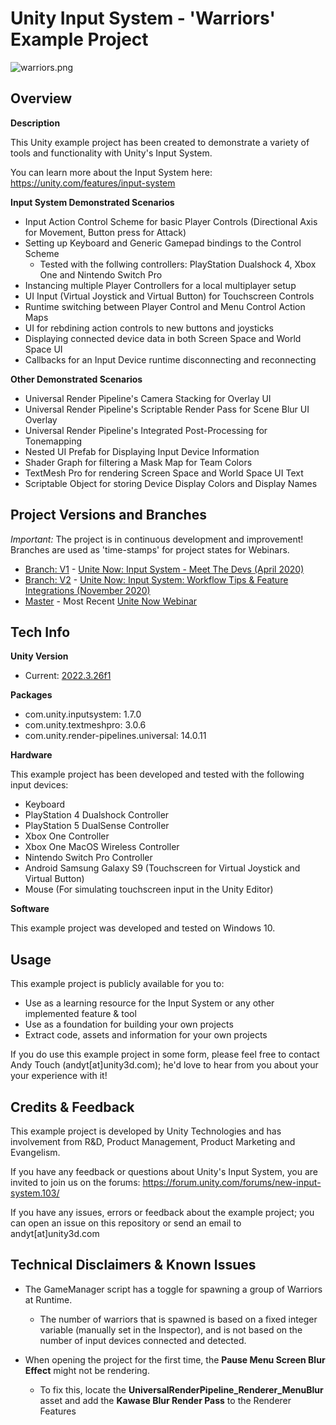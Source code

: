 # Unity Input System - 'Warriors' Example Project

![warriors.png](https://i.imgur.com/m4cuul3.png)


## Overview

**Description**

This Unity example project has been created to demonstrate a variety of tools and functionality with Unity's Input System.

You can learn more about the Input System here: https://unity.com/features/input-system


**Input System Demonstrated Scenarios**
- Input Action Control Scheme for basic Player Controls (Directional Axis for Movement, Button press for Attack)
- Setting up Keyboard and Generic Gamepad bindings to the Control Scheme
  - Tested with the follwing controllers: PlayStation Dualshock 4, Xbox One and Nintendo Switch Pro
- Instancing multiple Player Controllers for a local multiplayer setup
- UI Input (Virtual Joystick and Virtual Button) for Touchscreen Controls
- Runtime switching between Player Control and Menu Control Action Maps
- UI for rebdining action controls to new buttons and joysticks
- Displaying connected device data in both Screen Space and World Space UI
- Callbacks for an Input Device runtime disconnecting and reconnecting

**Other Demonstrated Scenarios**
- Universal Render Pipeline's Camera Stacking for Overlay UI
- Universal Render Pipeline's Scriptable Render Pass for Scene Blur UI Overlay
- Universal Render Pipeline's Integrated Post-Processing for Tonemapping
- Nested UI Prefab for Displaying Input Device Information
- Shader Graph for filtering a Mask Map for Team Colors
- TextMesh Pro for rendering Screen Space and World Space UI Text
- Scriptable Object for storing Device Display Colors and Display Names

## Project Versions and Branches
*Important:* The project is in continuous development and improvement! Branches are used as 'time-stamps' for project states for Webinars.
- [Branch: V1](https://github.com/UnityTechnologies/InputSystem_Warriors/tree/V1) - [Unite Now: Input System - Meet The Devs (April 2020)](https://www.youtube.com/watch?v=gVus9PqfgAM)
- [Branch: V2](https://github.com/UnityTechnologies/InputSystem_Warriors/tree/V2) - [Unite Now: Input System: Workflow Tips & Feature Integrations (November 2020)](https://www.youtube.com/watch?v=xF2zUOfPyg8)
- [Master](https://github.com/UnityTechnologies/InputSystem_Warriors) - Most Recent [Unite Now Webinar](https://www.youtube.com/watch?v=xF2zUOfPyg8)


## Tech Info

**Unity Version**
- Current: [2022.3.26f1](https://unity.com/releases/lts)

**Packages**
- com.unity.inputsystem: 1.7.0
- com.unity.textmeshpro: 3.0.6
- com.unity.render-pipelines.universal: 14.0.11

**Hardware**

This example project has been developed and tested with the following input devices:
- Keyboard
- PlayStation 4 Dualshock Controller
- PlayStation 5 DualSense Controller
- Xbox One Controller
- Xbox One MacOS Wireless Controller
- Nintendo Switch Pro Controller
- Android Samsung Galaxy S9 (Touchscreen for Virtual Joystick and Virtual Button)
- Mouse (For simulating touchscreen input in the Unity Editor)

**Software**

This example project was developed and tested on Windows 10.

## Usage

This example project is publicly available for you to:
- Use as a learning resource for the Input System or any other implemented feature & tool
- Use as a foundation for building your own projects
- Extract code, assets and information for your own projects

If you do use this example project in some form, please feel free to contact Andy Touch (andyt[at]unity3d.com); he'd love to hear from you about your your experience with it!

## Credits & Feedback

This example project is developed by Unity Technologies and has involvement from R&D, Product Management, Product Marketing and Evangelism.

If you have any feedback or questions about Unity's Input System, you are invited to join us on the forums: https://forum.unity.com/forums/new-input-system.103/

If you have any issues, errors or feedback about the example project; you can open an issue on this repository or send an email to andyt[at]unity3d.com

## Technical Disclaimers & Known Issues

- The GameManager script has a toggle for spawning a group of Warriors at Runtime.
  - The number of warriors that is spawned is based on a fixed integer variable (manually set in the Inspector), and is not based on the number of input devices connected and detected.

- When opening the project for the first time, the **Pause Menu Screen Blur Effect** might not be rendering.
  - To fix this, locate the **UniversalRenderPipeline_Renderer_MenuBlur** asset and add the **Kawase Blur Render Pass** to the Renderer Features
